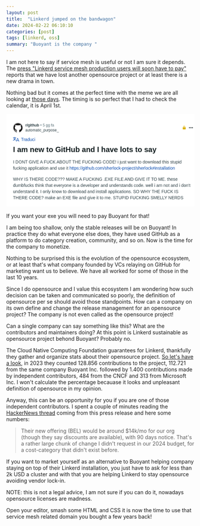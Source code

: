 ```yaml
---
layout: post
title:  "Linkerd jumped on the bandwagon"
date: 2024-02-22 06:10:10
categories: [post]
tags: [linkerd, oss]
summary: "Buoyant is the company "
---
```


I am not here to say if service mesh is useful or not I am sure it depends.
The [press "Linkerd service mesh production users will soon have to
pay"](https://www.techtarget.com/searchitoperations/news/366570820/Linkerd-service-mesh-production-users-will-soon-have-to-pay)
reports that we have lost another opensource project or at least there is a new
drama in town.

Nothing bad but it comes at the perfect time with the meme we are all
looking at [those days](https://www.reddit.com/r/github/comments/1at9br4/i_am_new_to_github_and_i_have_lots_to_say/). The timing is so perfect that I had to check the
calendar, it is April 1st.

![I am new to github and I have a lot to say](/img/i-am-new-to-github-i-have-alot-to-say.png)

If you want your exe you will need to pay Buoyant for that!

I am being too shallow, only the stable releases will be on Buoyant! In
practice they do what everyone else does, they have used GitHub as a platform
to do category creation, community, and so on. Now is the time for the company
to monetize.

Nothing to be surprised this is the evolution of the opensource ecosystem, or
at least that's what company founded by VCs relaying on GitHub for marketing
want us to believe. We have all worked for some of those in the last 10 years.

Since I do opensource and I value this ecosystem I am wondering how such
decision can be taken and communicated so poorly, the definition of opensource
per se should avoid those standpoints. How can a company on its own define and
change the release management for an opensource project? The company is not
even called as the opensource project!

Can a single company can say something like this? What are the contributors and
maintainers doing? At this point is Linkerd sustainable as opensource project
behond Buoyant? Probably no.

The Cloud Native Computing Foundation guarantees for Linkerd, thankfully they
gather and organize stats about their opensource project. [So let's have a
look](https://linkerd.devstats.cncf.io/d/5/companies-table?orgId=1), in 2023
they counted 128.856 contributions to the project, 112.721 from the same
company Buoyant Inc. followed by 1.400 contributions made by independent
contributors, 484 from the CNCF and 313 from Microsoft Inc. I won't calculate
the percentage becauase it looks and unpleasant definition of opensource in my
opinion.

Anyway, this can be an opportunity for you if you are one of those independent
contributors. I spent a couple of minutes reading the [HackerNews
thread](https://news.ycombinator.com/item?id=39459102) coming from this press
release and here some numbers:

>  Their new offering (BEL) would be around $14k/mo for our org (though they
>  say discounts are available), with 90 days notice. That's a rather large
>  chunk of change I didn't request in our 2024 budget, for a cost-category
>  that didn't exist before.

If you want to market yourself as an alternative to Buoyant helping company
staying on top of their Linkerd installation, you just have to ask for less
than 2k USD a cluster and with that you are helping Linkerd to stay opensource
avoiding vendor lock-in.

NOTE: this is not a legal advice, I am not sure if you can do it, nowadays
opensource licenses are madness.

Open your editor, smash some HTML and CSS it is now the time to use that
service mesh related domain you bought a few years back!
